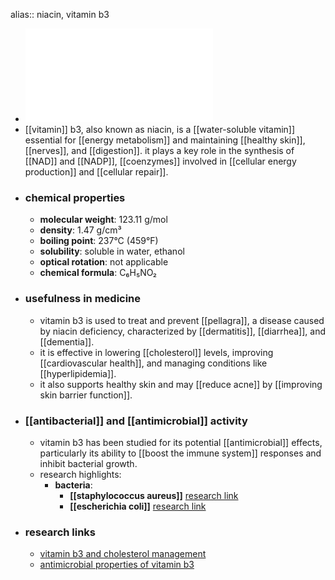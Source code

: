 alias:: niacin, vitamin b3

- ![Vitamin_B3.pdf](../assets/Vitamin_B3_1719303309556_0.pdf)
- [[vitamin]] b3, also known as niacin, is a [[water-soluble vitamin]] essential for [[energy metabolism]] and maintaining [[healthy skin]], [[nerves]], and [[digestion]]. it plays a key role in the synthesis of [[NAD]] and [[NADP]], [[coenzymes]] involved in [[cellular energy production]] and [[cellular repair]].
- ### chemical properties
	- **molecular weight**: 123.11 g/mol
	- **density**: 1.47 g/cm³
	- **boiling point**: 237°C (459°F)
	- **solubility**: soluble in water, ethanol
	- **optical rotation**: not applicable
	- **chemical formula**: C₆H₅NO₂
- ### usefulness in medicine
	- vitamin b3 is used to treat and prevent [[pellagra]], a disease caused by niacin deficiency, characterized by [[dermatitis]], [[diarrhea]], and [[dementia]].
	- it is effective in lowering [[cholesterol]] levels, improving [[cardiovascular health]], and managing conditions like [[hyperlipidemia]].
	- it also supports healthy skin and may [[reduce acne]] by [[improving skin barrier function]].
- ### [[antibacterial]] and [[antimicrobial]] activity
	- vitamin b3 has been studied for its potential [[antimicrobial]] effects, particularly its ability to [[boost the immune system]] responses and inhibit bacterial growth.
	- research highlights:
		- **bacteria**:
			- **[[staphylococcus aureus]]** [research link](https://scholar.google.com/scholar?q=Staphylococcus+aureus+vitamin+B3)
			- **[[escherichia coli]]** [research link](https://scholar.google.com/scholar?q=Escherichia+coli+vitamin+B3)
- ### research links
	- [vitamin b3 and cholesterol management](https://scholar.google.com/scholar?q=vitamin+B3+cholesterol)
	- [antimicrobial properties of vitamin b3](https://scholar.google.com/scholar?q=antimicrobial+properties+of+vitamin+B3)